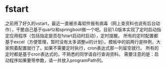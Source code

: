 # fstart
之前用了好久的vstart，最近一直被杀毒软件报有病毒（网上查资料也说有后台动作），干脆自己基于quartz和springboot做一个吧。目前1.0版本实现了定时启动指定应用程序（包括指定是否在fstart启动时启动），定时提醒。 所有的定时配置都基于excel（方便管理，暂时没有太多调整ui的计划）。模板中的前两行是样例，大家照着配置就行了。如果不需要定时执行，cron表达式那一列留空就行。 所有的定时都是基于cron表达式的，不熟悉的同学请自行查询资料。 需要注意的是：启动程序如果要带参数，请一并放入programPath列。
